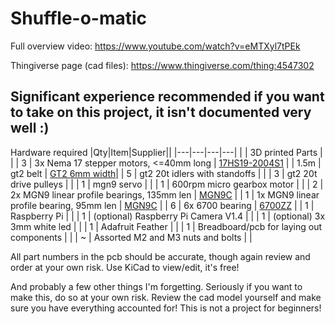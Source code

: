 # Shuffle-o-matic

Full overview video:
https://www.youtube.com/watch?v=eMTXyl7tPEk

Thingiverse page (cad files):
https://www.thingiverse.com/thing:4547302

## Significant experience recommended if you want to take on this project, it isn't documented very well :)

Hardware required
|Qty|Item|Supplier||
|---|---|---|---|
| | 3D printed Parts | |
| 3 | 3x Nema 17 stepper motors, <=40mm long | [17HS19-2004S1](https://www.aliexpress.com/item/32604882068.html?spm=a2g0o.detail.1000060.2.1ffd461c5swykl&gps-id=pcDetailBottomMoreThisSeller&scm=1007.13339.169870.0&scm_id=1007.13339.169870.0&scm-url=1007.13339.169870.0&pvid=ccfe8761-8f89-4dc7-9fce-410158e290bb&_t=gps-id:pcDetailBottomMoreThisSeller,scm-url:1007.13339.169870.0,pvid:ccfe8761-8f89-4dc7-9fce-410158e290bb,tpp_buckets:668%230%23131923%2354_668%230%23131923%2354_668%23888%233325%234_668%23888%233325%234_668%232846%238107%231934_668%232717%237559%2373_668%231000022185%231000066059%230_668%233468%2315607%2358_668%232846%238107%231934_668%232717%237559%2373_668%233164%239976%23238_668%233468%2315607%2358) |
| 1.5m |  gt2 belt | [GT2 6mm width](https://www.aliexpress.com/item/32853559638.html?spm=a2g0s.9042311.0.0.27424c4ddsx6kM)|
| 5 | gt2 20t idlers with standoffs | |
| 3 | gt2 20t drive pulleys | |
| 1 | mgn9 servo | |
| 1 | 600rpm micro gearbox motor | |
| 2 | 2x MGN9 linear profile bearings, 135mm len | [MGN9C](https://www.aliexpress.com/item/32773296501.html?spm=a2g0o.cart.0.0.54873c00SIeLte&mp=1) |
| 1 | 1x MGN9 linear profile bearing, 95mm len | [MGN9C](https://www.aliexpress.com/item/32773296501.html?spm=a2g0o.cart.0.0.54873c00SIeLte&mp=1) |
| 6 | 6x 6700 bearing | [6700ZZ](https://www.aliexpress.com/item/32852057465.html?spm=a2g0o.cart.0.0.54873c00SIeLte&mp=1) |
| 1 | Raspberry Pi | |
| 1 | (optional) Raspberry Pi Camera V1.4 | |
| 1 | (optional) 3x 3mm white led | |
| 1 | Adafruit Feather | |
| 1 | Breadboard/pcb for laying out components | |
| ~ | Assorted M2 and M3 nuts and bolts | |

All part numbers in the pcb should be accurate, though again review and order at your own risk. Use KiCad to view/edit, it's free!

And probably a few other things I'm forgetting. Seriously if you want to make this, do so at your own risk. Review the cad model yourself and make sure you have everything accounted for! This is not a project for beginners!
